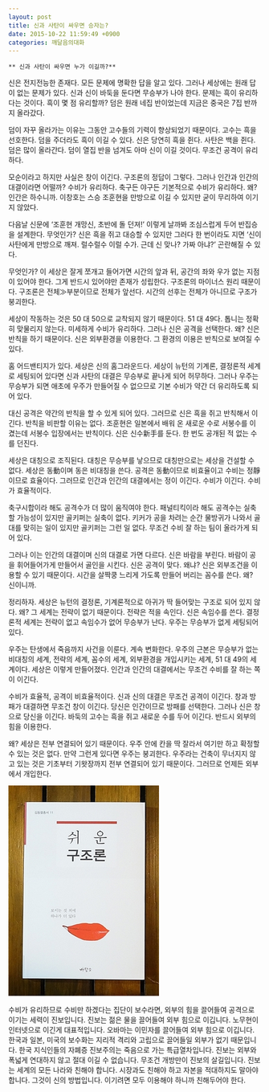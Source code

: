 ```yaml
---
layout: post
title: 신과 사탄이 싸우면 승자는?
date: 2015-10-22 11:59:49 +0900
categories: 깨달음의대화
---
```

 


    ** 신과 사탄이 싸우면 누가 이길까?** 

  


신은 전지전능한 존재다. 모든 문제에 명확한 답을 알고 있다. 그러나 세상에는 원래 답이 없는 문제가 있다. 신과 신이 바둑을 둔다면 무승부가 나야 한다. 문제는 흑이 유리하다는 것이다. 흑이 몇 점 유리할까? 덤은 원래 네집 반이었는데 지금은 중국은 7집 반까지 올라갔다. 

  


덤이 자꾸 올라가는 이유는 그동안 고수들의 기력이 향상되었기 때문이다. 고수는 흑을 선호한다. 덤을 주더라도 흑이 이길 수 있다. 신은 당연히 흑을 쥔다. 사탄은 백을 쥔다. 덤은 많이 올라간다. 덤이 열집 반을 넘겨도 아마 신이 이길 것이다. 무조건 공격이 유리하다. 

  


모순이라고 하지만 사실은 창이 이긴다. 구조론의 정답이 그렇다. 그러나 인간과 인간의 대결이라면 어떨까? 수비가 유리하다. 축구든 야구든 기본적으로 수비가 유리하다. 왜? 인간은 하수니까. 이창호는 스승 조훈현을 만방으로 이길 수 있지만 굳이 무리하여 이기지 않았다. 

  


다음날 신문에 ‘조훈현 개망신, 초반에 돌 던져!’ 이렇게 날까봐 조심스럽게 두어 반집승을 설계한다. 무엇인가? 신은 흑을 쥐고 대승할 수 있지만 그러다 한 번이라도 지면 ‘신이 사탄에게 만방으로 깨져. 럴수럴수 이럴 수가. 근데 신 맞나? 가짜 아냐?’ 곤란해질 수 있다. 

  


무엇인가? 이 세상은 잘게 쪼개고 들어가면 시간의 앞과 뒤, 공간의 좌와 우가 없는 지점이 있어야 한다. 그게 반드시 있어야만 존재가 성립한다. 구조론의 마이너스 원리 때문이다. 구조론은 전체≫부분이므로 전체가 앞선다. 시간의 선후는 전체가 아니므로 구조가 붕괴한다. 

  


세상이 작동하는 것은 50 대 50으로 교착되지 않기 때문이다. 51 대 49다. 톱니는 정확히 맞물리지 않는다. 미세하게 수비가 유리하다. 그러나 신은 공격을 선택한다. 왜? 신은 반칙을 하기 때문이다. 신은 외부환경을 이용한다. 그 환경의 이용은 반칙으로 보여질 수 있다. 

  


홈 어드밴티지가 있다. 세상은 신의 홈그라운드다. 세상이 뉴턴의 기계론, 결정론적 세계로 세팅되어 있다면 신과 사탄의 대결은 무승부로 끝나게 되어 허무하다. 그러나 우주는 무승부가 되면 애초에 우주가 만들어질 수 없으므로 기본 수비가 약간 더 유리하도록 되어 있다. 

  


대신 공격은 약간의 반칙을 할 수 있게 되어 있다. 그러므로 신은 흑을 쥐고 반칙해서 이긴다. 반칙을 비판할 이유는 없다. 조훈현은 일본에서 배워 온 새로운 수로 서봉수를 이겼는데 서봉수 입장에서는 반칙이다. 신은 신수新手를 둔다. 한 번도 공개된 적 없는 수를 던진다. 

  


세상은 대칭으로 조직된다. 대칭은 무승부를 낳으므로 대칭만으로는 세상을 건설할 수 없다. 세상은 동動이며 동은 비대칭을 쓴다. 공격은 동動이므로 비효율이고 수비는 정靜이므로 효율이다. 그러므로 인간과 인간의 대결에서는 정이 이긴다. 수비가 이긴다. 수비가 효율적이다. 

  


축구시합이라 해도 공격수가 더 많이 움직여야 한다. 패널티킥이라 해도 공격수는 실축할 가능성이 있지만 골키퍼는 실축이 없다. 키커가 공을 차려는 순간 물방귀가 나와서 골대를 맞히는 일이 있지만 골키퍼는 그런 일 없다. 무조건 수비 잘 하는 팀이 올라가게 되어 있다. 

  


그러나 이는 인간의 대결이며 신의 대결로 가면 다르다. 신은 바람을 부린다. 바람이 공을 휘어들어가게 만들어서 골인을 시킨다. 신은 공격이 맞다. 왜냐? 신은 외부조건을 이용할 수 있기 때문이다. 시간을 살짝쿵 느리게 가도록 만들어 버리는 꼼수를 쓴다. 왜? 신이니까. 

  


정리하자. 세상은 뉴턴의 결정론, 기계론적으로 아귀가 딱 들어맞는 구조로 되어 있지 않다. 왜? 그 세계는 전략이 없기 때문이다. 전략은 적을 속인다. 신은 속임수를 쓴다. 결정론적 세계는 전략이 없고 속임수가 없어 무승부가 난다. 우주는 무승부가 없게 세팅되어 있다. 

  


우주는 탄생에서 죽음까지 사건을 이룬다. 계속 변화한다. 우주의 근본은 무승부가 없는 비대칭의 세계, 전략의 세계, 꼼수의 세계, 외부환경을 개입시키는 세계, 51 대 49의 세계이다. 세상은 이렇게 만들어졌다. 인간과 인간의 대결에서는 무조건 수비를 잘 하는 쪽이 이긴다. 

  


수비가 효율적, 공격이 비효율적이다. 신과 신의 대결은 무조건 공격이 이긴다. 창과 방패가 대결하면 무조건 창이 이긴다. 당신은 인간이므로 방패를 선택한다. 그러나 신은 창으로 당신을 이긴다. 바둑의 고수는 흑을 쥐고 새로운 수를 두어 이긴다. 반드시 외부의 힘을 이용한다. 

  


왜? 세상은 전부 연결되어 있기 때문이다. 우주 안에 칸을 딱 잘라서 여기만 하고 확정할 수 있는 것은 없다. 만약 그런게 있다면 우주는 붕괴한다. 우주라는 건축이 무너지지 않고 있는 것은 기초부터 기왓장까지 전부 연결되어 있기 때문이다. 그러므로 언제든 외부에서 개입한다. 

  



 
  <img src="files/attach/images/198/827/631/DSC01488.JPG" alt="DSC01488.JPG" width="300" height="419" /> 

  


수비가 유리하므로 수비만 하겠다는 집단이 보수라면, 외부의 힘을 끌어들여 공격으로 이기는 세력이 진보입니다. 진보는 젊은 물을 끌어들여 외부 힘으로 이깁니다. 노무현이 인터넷으로 이긴게 대표적입니다. 오바마는 이민자를 끌어들여 외부 힘으로 이깁니다. 한국과 일본, 미국의 보수화는 지리적 격리와 고립으로 끌어들일 외부가 없기 때문입니다. 한국 지식인들의 자폐증 진보주의는 죽음으로 가는 특급열차입니다. 진보는 외부와 폭넓게 연대하지 않고 절대 이길 수 없습니다. 무조건 개방만이 진보의 살길입니다. 진보는 세계의 모든 나라와 친해야 합니다. 시장과도 친해야 하고 자본을 적대하지도 말아야 합니다. 그것이 신의 방법입니다. 이기려면 모두 이용해야 하니까 친해두어야 한다.